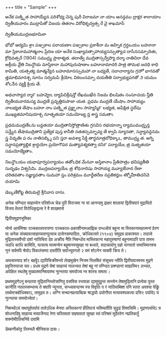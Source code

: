 +++
title = "Sample"
+++


అనేక పణ్న్దిత సాహాయ్యేన పరిశోధ్య
చెన్న పురీ విరాజమా నా యాం
ఆనన్దము ద్రాక్షర శాలాయాం
ద్వితీయవారం ముద్రాపితో విజయ తెతరాం
విరోధికృద్వత్స రే వై శాఖమాసే

ద్వితీయముద్రణభూమికా

భోభో ఆర్యమి శ్రాః పఞ్చకాల పరాయణాః పఞ్చకాల ప్రకాశీనా మ ఆహ్నిక గ్రన్ధఒయం బహూనా మా స్తికానామహాత్మనాం ప్రేరణ యా అనేక సంఖ్యావత్సాహాయ్యసన్పుత్యాచ దాసేనసమ్పాదితః, క్రోధివత్సరే (1904) సముద్ర్య ప్రాకాశ్యత. తదాత్వే ముద్రితాస్సర్వేప్యొ దర్శా నాతిచిరా దేవ అక్రీయ నేైతి నిబన్ధొయ మాస్తికానా మహాపురుషాణాం బహూనామాదరి పాత్ర తామభ జదధి కాధి కామితి, యత్సత్య మాత్మన్యేన బహూమానస్సుమహా నా బధ్యతే, సదాచార్యాను గ్రహో భాగవతో త్తమాభిమానశ్చ నూనం సర్వమపి శ్రేయోఽ వికలంసమ్పా దయతీతి సర్వాభ్యుపగతో ౨ యమం శోఽనేన వ్యక్తీ క్రియ తే.

అథచాస్యాద ర్శా౯ బహవెౄఽ ద్యాపిచిక్రీషన్తో లేఖముఖేన నిజమ భిలషితం సంసూచయ న్తీతి ద్వితీయవారమస్య ముద్రణే ప్రవృత్తిరుపాజా యత. ప్రధమ ముద్రణే యేషాం సాహాయ్యం నాలభ్యత తేషాం బహూ నాం పణ్న్దిత ప్రక్ణ్డానాం సాహ్యస్మి౯ లభ్యత, అపేక్షిత స్థలేషు ముఖ్యతమానిషయాశ్చ నూత్నతయా సమయోజ్య న్త శాస్త్ర సమతాః.

ప్రథమముద్రణేఽను బన్దతయా ముద్రితానిస్తోత్రాణితు గ్రసవిస రభయాన్నా ద్యాముముద్రృన్త   సన్త్యేన తేషాముద్రితాని ప్రత్యేక పుస్త కానీతి నతతస్సమ్భావ్య తే క్వాపి న్యూనతా, సన్ధ్యావన్దనమ స్త్ర వివృతిః ప రం నాతిసబ్క్శి పని స్తరా అవశ్యా పేకిౢ తార్థమాత్రబోధిక్కాఽ, తాముద్ర్య  త. అగ్ని సన్థానప్రత్యాబ్దిక శ్రాద్ధయోః ప్రయోగౌపర మత్యావశ్యకత్వా దసి౯ పర్యాయేఽ త్ర నుత్నతయా సమయోజ్యేతాం.

నిబన్థొఽయం యథాపూర్వపర్యాయం తతోఽధిక మేనవా అస్తికానాం ప్రీతిపాత్రం భవిష్యతీతి సుదృఢం విశ్వసిమి. ముద్రణపర్యాయేఽ త్ర శోధనాదిషు సాహాయ్య మవ్యాజెేనాద రేణా చరితవతాం సజ్ఞ్యావతాం సుమహా స్తం పరిశ్రమం మూర్దేతరేణ నప్రతికర్తుం శక్నోమీాతిచనివె దయామి

డెబ్కణీకోట్ట తిరుమలై శ్రీనివాస దాసః.

अनेक पण्न्दित साहाय्येन परिशोध्य
चॆन्न पुरी विराजमा ना यां
आनन्दमु द्राक्षर शालायां
द्वितीयवारं मुद्रापितो विजय तॆतरां
विरोधिकृद्वत्स रे वै शाखमासे

द्वितीयमुद्रणभूमिका

भोभो आर्यमिश्राः पञ्चकालपरायणाः पञ्चकाल-प्रकाशीनामआह्निक ग्रन्धऒयं बहूना मा स्तिकानामहात्मनां प्रेरण या अनेक संख्यावत्साहाय्यसन्पुत्याच दासेनसम्पादितः, क्रोधिवत्सरे (१९०४) समुद्र्य प्राकाश्यत। तदात्वे मुद्रितास्सर्वेप्यॊ दर्शा नातिचिरा देव अक्रीय नेैति निबन्धॊय मास्तिकाना महापुरुषाणां बहूनामादरि पात्र तामभ जदधि काधि कामिति, यत्सत्य मात्मन्येन बहूमानस्सुमहा ना बध्यते, सदाचार्यानु ग्रहो भागवतो त्तमाभिमानश्च नूनं सर्वमपि श्रेयोऽ विकलंसम्पा दयतीति सर्वाभ्युपगतो २ यमं शोऽनेन व्यक्ती क्रिय ते।

अथचास्याद र्शा९ बहवॆॄऽ द्यापिचिक्रीषन्तो लेखमुखेन निजम भिलषितं संसूचय न्तीति द्वितीयवारमस्य मुद्रणे प्रवृत्तिरुपाजा यत। प्रधम मुद्रणे येषां साहाय्यं नालभ्यत तेषां बहू नां पण्न्दित प्रक्ण्डानां साह्यस्मि९ लभ्यत, अपेक्षित स्थलेषु मुख्यतमानिषयाश्च नूत्नतया समयोज्य न्त शास्त्र समताः।

प्रथममुद्रणेऽनु बन्दतया मुद्रितानिस्तोत्राणितु ग्रसविस रभयान्ना द्यामुमुद्रृन्त   सन्त्येन तेषामुद्रितानि प्रत्येक पुस्त कानीति नततस्सम्भाव्य ते क्वापि न्यूनता, सन्ध्यावन्दनम स्त्र विवृतिः प रं नातिसब्क्शि पनि स्तरा अवश्या पेकिॢ तार्थमात्रबोधिक्काऽ, तामुद्र्य  त। अग्नि सन्थानप्रत्याब्दिक श्राद्धयोः प्रयोगौपर मत्यावश्यकत्वा दसि९ पर्यायेऽ त्र नुत्नतया समयोज्येतां।

निबन्थॊऽयं यथापूर्वपर्यायं ततोऽधिक मेनवा अस्तिकानां प्रीतिपात्रं भविष्यतीति सुदृढं विश्वसिमि। मुद्रणपर्यायेऽ त्र शोधनादिषु साहाय्य मव्याजॆेनाद रेणा चरितवतां सज्ञ्यावतां सुमहा स्तं परिश्रमं मूर्देतरेण नप्रतिकर्तुं शक्नोमीातिचनिवॆ दयामि

डॆब्कणीकोट्ट तिरुमलै श्रीनिवास दासः।
